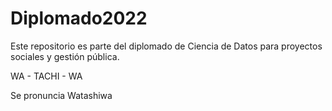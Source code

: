 # Diplomado2022
Este repositorio es parte del diplomado de Ciencia de Datos para proyectos sociales y gestión pública.

WA - TACHI - WA

Se pronuncia Watashiwa
